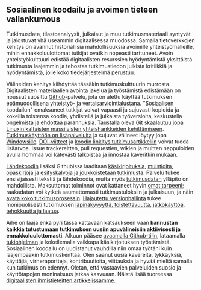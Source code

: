 ## Sosiaalinen koodailu ja avoimen tieteen vallankumous

Tutkimusdata, tilastoanalyysit, julkaisut ja muu tutkimusmateriaali
syntyvät ja jalostuvat yhä useammin digitaalisessa muodossa. Samalla
tietoverkkojen kehitys on avannut historiallisia mahdollisuuksia
avoimille yhteistyömalleille, mihin ennakkoluulottomat tutkijat
ovatkin nopeasti tarttuneet. Avoin yhteistyökulttuuri edistää
digitaalisten resurssien hyödyntämistä yksittäistä tutkimusta
laajemmin ja tehostaa tutkimustiedon julkista kritiikkiä ja
hyödyntämistä, jolle koko tiedejärjestelmä perustuu.

Välineiden kehitys kiihdyttää tässäkin tutkimuskulttuurin
murrosta. Digitaalisten materiaalien avointa jakelua ja työstämistä
edistämään on noussut suosittu [Github](https://github.com)-palvelu,
jota on alettu käyttää tutkimuksen epämuodollisena yhteistyö- ja
vertaisarviointialustana. "Sosiaalisen koodailun" omaksuneet tutkijat
voivat vapaasti ja sujuvasti kopioida ja kokeilla toistensa koodia,
yhdistellä ja julkaista työversioita, keskustella ongelmista ja
ehdottaa parannuksia. Taustalla oleva [Git](http://git.or.cz)
skaalautuu jopa [Linuxin kaltaisten massiivisten yhteishankkeiden
kehittämiseen](https://www.youtube.com/watch?v=4XpnKHJAok8). [Tutkimuskäyttöön
on
lisäpalveluita](https://github.com/blog/1840-improving-github-for-science)
ja sujuvat välineet löytyy jopa
[Windowsille](https://windows.github.com). [DOI-viitteet](https://guides.github.com/activities/citable-code)
ja [koodin linkitys
tutkimusartikkeliin](https://medium.com/@samim/gitxiv-collaborative-open-computer-science-e5fea734cd45)
voivat tuoda lisäarvoa. Issue trackereitten, pull requestien, wikien
ja muitten nappuloiden avulla hommaa voi kätevästi talkoistaa ja
innostaa kaveritkin mukaan.

[Lähdekoodin](https://github.com/rOpenGov/) lisäksi Githubissa
laaditaan
[käsikirjoituksia](http://bayesfactor.blogspot.fi/2015/08/on-radical-manuscript-openness.html),
[muistioita](https://github.com/okffi-science/2014-tietopyynto-lisenssimaksut),
[opaskirjoja](http://lincolnmullen.com/projects/dh-r/index.html) ja
[esityskalvoja](https://github.com/okffi-science/reproScience) ja
[joukkoistetaan tutkimusta](http://nmrlipids.blogspot.nl). Palvelu
tukee ensisijaisesti tekstiä ja lähdekoodia, mutta myös
[tutkimusdatan](https://git-lfs.github.com) ylläpito on
mahdollista. Maksuttomat toiminnot ovat kattaneet hyvin [omat
tarpeeni](https://github.com/antagomir); raakadatan voi kytkeä
saumattomasti tutkimustuloksiin ja julkaisuun, ja näin [avata koko
tutkimusprosessin](http://www.sciencemag.org/content/336/6078/159.short).
[Hajautettu versionhallinta](http://www.scfbm.org/content/8/1/7) tukee
monipuolisesti tutkimuksen [läpinäkyvyyttä, toistettavuutta,
jatkokäyttöä](http://www.pubmedcentral.nih.gov/articlerender.fcgi?artid=3383002&tool=pmcentrez&rendertype=abstract),
[tehokkuutta ja
laatua](http://journals.plos.org/plosmedicine/article?id=10.1371/journal.pmed.1001747).

Aihe on laaja enkä pyri tässä kattavaan katsaukseen vaan **kannustan
kaikkia tutustumaan tutkimuksen uusiin apuvälineisiin aktiivisesti ja
ennakkoluulottomasti**. Alkuun pääsee [avaamalla
Github-tilin](https://github.com/), lataamalla
[tukiohjelman](https://desktop.github.com) ja kokeilemalla vaikkapa
käsikirjoituksen työstämistä. Sosiaalinen koodailu on uudistanut
vauhdilla niin omaa työtäni kuin laajempaakin tutkimuskenttää. Olen
saanut uusia kavereita, tykkäyksiä, käyttäjiä, virheraportteja,
kontribuutioita, viittauksia ja hyvää mieltä samalla kun tutkimus on
edennyt. Oletan, että vastaavien palveluiden suosio ja käyttötapojen
moninaisuus jatkaa kasvuaan. Näistä lisää tuoreessa [digitaalisten
ihmistieteitten
artikkelissamme](http://www.ennenjanyt.net/2015/08/aatehistoria-ja-digitaalisten-aineistojen-mahdollisuudet).















